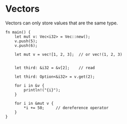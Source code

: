# Vectors

Vectors can only store values that are the same type.

```rust,editable
fn main() {
    let mut v: Vec<i32> = Vec::new();
    v.push(5);
    v.push(6);

    let mut v = vec![1, 2, 3];  // or vec!(1, 2, 3)


    let third: &i32 = &v[2];    // read

    let third: Option<&i32> = v.get(2);

    for i in &v {
        println!("{i}");
    }

    for i in &mut v {
        *i += 50;     // dereference operator
    }
}
```
